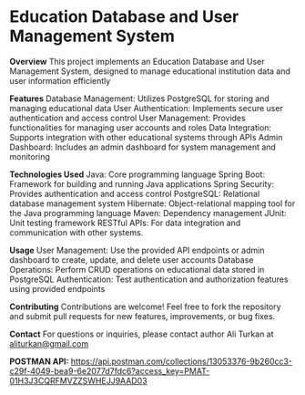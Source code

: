 # Education Database and User Management System


**Overview**
This project implements an Education Database and User Management System, designed to manage educational institution data and user information efficiently

**Features**
Database Management: Utilizes PostgreSQL for storing and managing educational data
User Authentication: Implements secure user authentication and access control
User Management: Provides functionalities for managing user accounts and roles
Data Integration: Supports integration with other educational systems through APIs
Admin Dashboard: Includes an admin dashboard for system management and monitoring

**Technologies Used**
Java: Core programming language
Spring Boot: Framework for building and running Java applications
Spring Security: Provides authentication and access control
PostgreSQL: Relational database management system
Hibernate: Object-relational mapping tool for the Java programming language
Maven: Dependency management
JUnit: Unit testing framework
RESTful APIs: For data integration and communication with other systems.

**Usage**
User Management: Use the provided API endpoints or admin dashboard to create, update, and delete user accounts
Database Operations: Perform CRUD operations on educational data stored in PostgreSQL
Authentication: Test authentication and authorization features using provided endpoints

**Contributing**
Contributions are welcome! Feel free to fork the repository and submit pull requests for new features, improvements, or bug fixes.

**Contact**
For questions or inquiries, please contact author Ali Turkan at aliturkan@gmail.com


**POSTMAN API:**
https://api.postman.com/collections/13053376-9b260cc3-c29f-4049-bea9-6e2077d7fdc6?access_key=PMAT-01H3J3CQRFMVZZSWHEJJ9AAD03
